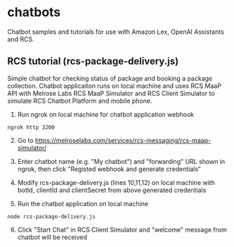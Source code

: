 # chatbots
Chatbot samples and tutorials for use with Amazon Lex, OpenAI Assistants and RCS.

## RCS tutorial (rcs-package-delivery.js)

Simple chatbot for checking status of package and booking a package collection.  Chatbot applicaiton runs on local machine and uses RCS MaaP API with Melrose Labs RCS MaaP Simulator and RCS Client Simulator to simulate RCS Chatbot Platform and mobile phone.

1. Run ngrok on local machine for chatbot application webhook

`ngrok http 3200`

2. Go to https://melroselabs.com/services/rcs-messaging/rcs-maap-simulator/

3. Enter chatbot name (e.g. "My chatbot") and "forwarding" URL shown in ngrok, then click "Registed webhook and generate credentials"

4. Modify rcs-package-delivery.js (lines 10,11,12) on local machine with botId, clientId and clientSecret from above generated credentials

5. Run the chatbot application on local machine

`node rcs-package-delivery.js`

6. Click "Start Chat" in RCS Client Simulator and "welcome" message from chatbot will be received
